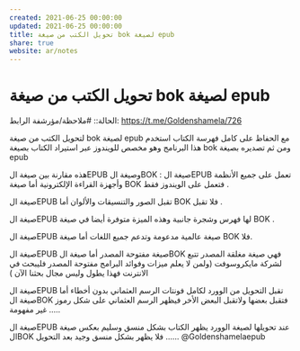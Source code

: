 ```yaml
---
created: 2021-06-25 00:00:00
updated: 2021-06-25 00:00:00
title: تحويل الكتب من صيغة bok لصيغة epub
share: true
website: ar/notes
---
```


# تحويل الكتب من صيغة bok لصيغة epub

الحالة:: #ملاحظة/مؤرشفة
الرابط: <https://t.me/Goldenshamela/726>

لتحويل الكتب من صيغة bok لصيغة epub مع الحفاظ على كامل فهرسة الكتاب استخدم هذا البرنامج وهو مخصص للويندوز عبر استيراد الكتاب بصيغة bok ومن ثم تصديره بصيغة epub

هذه مقارنة بين صيغة الEPUB وصيغة الBOK :
صيغة الEPUB تعمل على جميع الأنظمة وأجهزة القراءة الإلكترونية أما صيغة BOK فتعمل على الويندوز فقط .

صيغة الEPUB تقبل الصور والتنسيقات والألوان أما BOK فلا تقبل .

صيغة الEPUB لها فهرس وشجرة جانبية وهذه الميزة متوفرة أيضا في صيغة BOK .

صيغة الEPUB صيغة عالمية مدعومة وتدعم جميع اللغات أما صيغة BOK فلا.

صيغة الEPUB صيغة مفتوحة المصدر أما صيغة الBOK فهي صيغة مغلقة المصدر تتبع لشركة مايكروسوفت (ولمن لا يعلم ميزات وفوائد البرامج مفتوحة المصدر فليبحث في الانترنت فهذا يطول وليس مجال بحثنا الآن )

صيغة الEPUB تقبل التحويل من الوورد لكامل فونتات الرسم العثماني بدون أخطاء أما صيغة الBOK فتقبل بعضها ولاتقبل البعض الأخر فيظهر الرسم العثماني على شكل رموز غير مفهومة .....

صيغة الEPUB عند تحويلها لصيغة الوورد يظهر الكتاب بشكل منسق وسليم بعكس صيغة الBOK فلا يظهر بشكل منسق وجيد بعد التحويل ......
@Goldenshamelaepub

